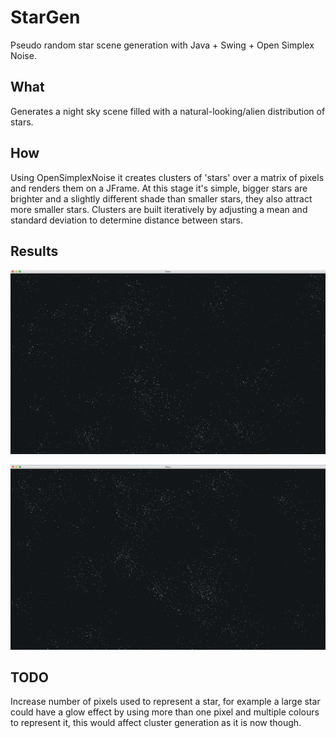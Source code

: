 # StarGen
Pseudo random star scene generation with Java + Swing + Open Simplex Noise.
## What
Generates a night sky scene filled with a natural-looking/alien distribution of stars.

## How
Using OpenSimplexNoise it creates clusters of 'stars' over a matrix of pixels and renders them on a JFrame. At this stage it's simple, bigger stars are brighter and a slightly different shade than smaller stars, they also attract more smaller stars. Clusters are built iteratively by adjusting a mean and standard deviation to determine distance between stars.

## Results
![screenshot](https://raw.githubusercontent.com/mathewharrington/StarGen/master/Stars/results/StarGen_1.png)


![screenshot](https://raw.githubusercontent.com/mathewharrington/StarGen/master/Stars/results/StarGen_2.png)

## TODO
Increase number of pixels used to represent a star, for example a large star could have a glow effect by using more than one pixel and multiple colours to represent it, this would affect cluster generation as it is now though.
